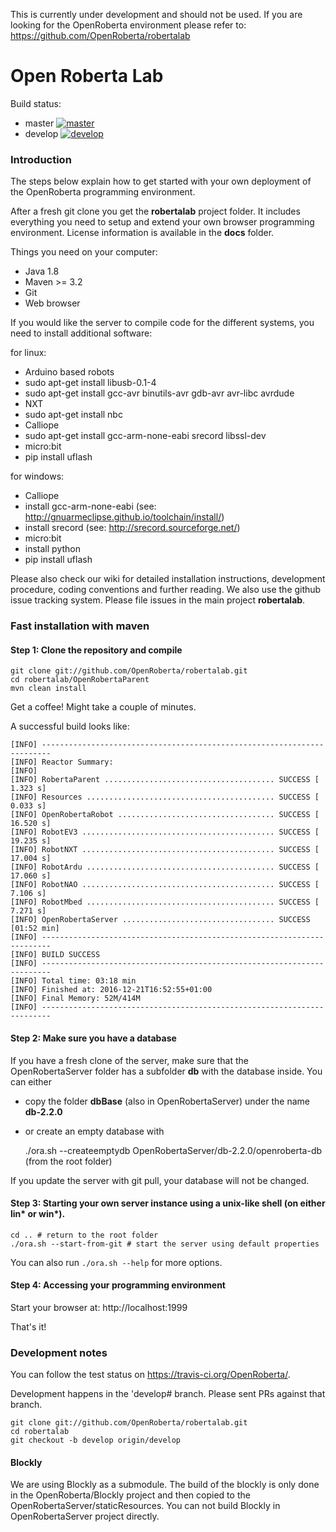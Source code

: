 This is currently under development and should not be used. If you are looking for the OpenRoberta environment please refer to: https://github.com/OpenRoberta/robertalab


Open Roberta Lab
================

Build status:

* master [![master](https://travis-ci.org/OpenRoberta/robertalab.svg?branch=master)](https://travis-ci.org/OpenRoberta/robertalab/builds)
* develop [![develop](https://travis-ci.org/OpenRoberta/robertalab.svg?branch=develop)](https://travis-ci.org/OpenRoberta/robertalab/builds)

### Introduction

The steps below explain how to get started with your own deployment of the
OpenRoberta programming environment.

After a fresh git clone you get the **robertalab** project folder.
It includes everything you need to setup and extend your own browser programming
environment. License information is available in the **docs** folder.

Things you need on your computer:

* Java 1.8
* Maven >= 3.2
* Git
* Web browser

If you would like the server to compile code for the different systems, you need to install additional software:

for linux:
* Arduino based robots
 * sudo apt-get install libusb-0.1-4
 * sudo apt-get install gcc-avr binutils-avr gdb-avr avr-libc avrdude
* NXT
 * sudo apt-get install nbc
* Calliope
 * sudo apt-get install gcc-arm-none-eabi srecord libssl-dev
* micro:bit
 * pip install uflash
 
for windows:
* Calliope
 * install gcc-arm-none-eabi (see: http://gnuarmeclipse.github.io/toolchain/install/)
 * install srecord (see: http://srecord.sourceforge.net/)
* micro:bit
 * install python
 * pip install uflash


Please also check our wiki for detailed installation instructions, development procedure, coding conventions and further reading. We also use the github issue tracking system. Please file issues in the main project **robertalab**.


### Fast installation with maven

#### Step 1: Clone the repository and compile

    git clone git://github.com/OpenRoberta/robertalab.git
    cd robertalab/OpenRobertaParent
    mvn clean install

Get a coffee! Might take a couple of minutes.

A successful build looks like:

    [INFO] ------------------------------------------------------------------------
    [INFO] Reactor Summary:
    [INFO] 
    [INFO] RobertaParent ...................................... SUCCESS [  1.323 s]
    [INFO] Resources .......................................... SUCCESS [  0.033 s]
    [INFO] OpenRobertaRobot ................................... SUCCESS [ 16.520 s]
    [INFO] RobotEV3 ........................................... SUCCESS [ 19.235 s]
    [INFO] RobotNXT ........................................... SUCCESS [ 17.004 s]
    [INFO] RobotArdu .......................................... SUCCESS [ 17.060 s]
    [INFO] RobotNAO ........................................... SUCCESS [  7.106 s]
    [INFO] RobotMbed .......................................... SUCCESS [  7.271 s]
    [INFO] OpenRobertaServer .................................. SUCCESS [01:52 min]
    [INFO] ------------------------------------------------------------------------
    [INFO] BUILD SUCCESS
    [INFO] ------------------------------------------------------------------------
    [INFO] Total time: 03:18 min
    [INFO] Finished at: 2016-12-21T16:52:55+01:00
    [INFO] Final Memory: 52M/414M
    [INFO] ------------------------------------------------------------------------
    
    
#### Step 2: Make sure you have a database
If you have a fresh clone of the server, make sure that the OpenRobertaServer folder has a subfolder **db** with the database inside. You can either 
* copy the folder **dbBase** (also in OpenRobertaServer) under the name **db-2.2.0**
* or create an empty database with

    ./ora.sh --createemptydb OpenRobertaServer/db-2.2.0/openroberta-db (from the root folder)
    
If you update the server with git pull, your database will not be changed. 

#### Step 3: Starting your own server instance using a unix-like shell (on either lin* or win*).

    cd .. # return to the root folder
    ./ora.sh --start-from-git # start the server using default properties

You can also run `./ora.sh --help` for more options.

#### Step 4: Accessing your programming environment

Start your browser at: http://localhost:1999


That's it!

### Development notes

You can follow the test status on https://travis-ci.org/OpenRoberta/.

Development happens in the 'develop# branch. Please sent PRs against that
branch.

    git clone git://github.com/OpenRoberta/robertalab.git
    cd robertalab
    git checkout -b develop origin/develop

#### Blockly

We are using Blockly as a submodule. The build of the blockly is only done in
the OpenRoberta/Blockly project and then copied to the
OpenRobertaServer/staticResources. You can not build Blockly in
OpenRobertaServer project directly.


